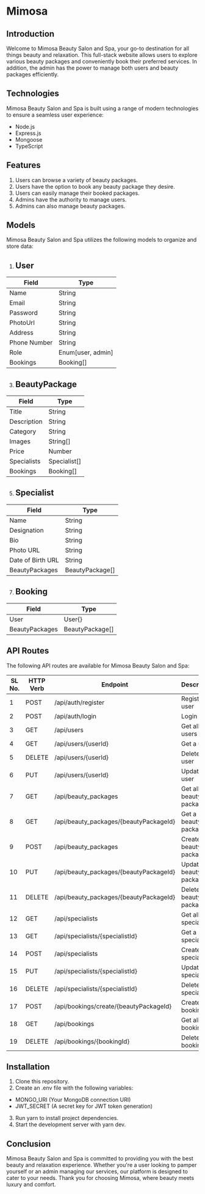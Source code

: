  # Mimosa

## Introduction
Welcome to Mimosa Beauty Salon and Spa, your go-to destination for all things beauty and relaxation. This full-stack website allows users to explore various beauty packages and conveniently book their preferred services. In addition, the admin has the power to manage both users and beauty packages efficiently.

## Technologies
Mimosa Beauty Salon and Spa is built using a range of modern technologies to ensure a seamless user experience:

- Node.js
- Express.js
- Mongoose
- TypeScript


## Features
1. Users can browse a variety of beauty packages.
2. Users have the option to book any beauty package they desire.
3. Users can easily manage their booked packages.
4. Admins have the authority to manage users.
5. Admins can also manage beauty packages.

## Models
Mimosa Beauty Salon and Spa utilizes the following models to organize and store data:

1. ## User
| Field | Type |
|-------|------|
| Name | String |
| Email| String | 
| Password| String | 
| PhotoUrl| String | 
| Address| String | 
| Phone Number| String | 
| Role| Enum[user, admin] | 
| Bookings| Booking[] | 

3. ## BeautyPackage
| Field | Type |
|-------|------|
| Title | String |
| Description | String |
| Category| String |
| Images| String[] |
| Price| Number |
| Specialists| Specialist[] |
| Bookings| Booking[] |

5. ## Specialist
| Field | Type |
|-------|------|
| Name | String |
| Designation | String |
| Bio | String |
| Photo URL | String |
| Date of Birth URL | String |
| BeautyPackages | BeautyPackage[] |

7. ## Booking
 | Field | Type |
 |-------|------|
 | User | User{} |
 | BeautyPackages | BeautyPackage[] |

## API Routes
The following API routes are available for Mimosa Beauty Salon and Spa:

| SL No. | HTTP Verb | Endpoint                             | Description             | Permission  |
|--------|-----------|-------------------------------------|-------------------------|-------------|
| 1      | POST      | /api/auth/register                   | Register a user          | All         |
| 2      | POST      | /api/auth/login                      | Login user               | All         |
| 3      | GET       | /api/users                           | Get all users            | Admin       |
| 4      | GET       | /api/users/{userId}                  | Get a user               | User/Admin  |
| 5      | DELETE    | /api/users/{userId}                  | Delete a user            | User/Admin  |
| 6      | PUT       | /api/users/{userId}                  | Update a user            | User/Admin  |
| 7      | GET       | /api/beauty_packages                  | Get all beauty packages  | All         |
| 8      | GET       | /api/beauty_packages/{beautyPackageId}| Get a beauty package    | All         |
| 9      | POST      | /api/beauty_packages                  | Create a beauty package | Admin       |
| 10     | PUT       | /api/beauty_packages/{beautyPackageId}| Update a beauty package | Admin       |
| 11     | DELETE    | /api/beauty_packages/{beautyPackageId}| Delete a beauty package | Admin       |
| 12     | GET       | /api/specialists                      | Get all specialists      | All         |
| 13     | GET       | /api/specialists/{specialistId}       | Get a specialist         | All         |
| 14     | POST      | /api/specialists                      | Create a specialist      | Admin       |
| 15     | PUT       | /api/specialists/{specialistId}       | Update a specialist      | Admin       |
| 16     | DELETE    | /api/specialists/{specialistId}       | Delete a specialist      | Admin       |
| 17     | POST      | /api/bookings/create/{beautyPackageId} | Create a booking         | User        |
| 18     | GET       | /api/bookings                         | Get all bookings         | Admin       |
| 19     | DELETE    | /api/bookings/{bookingId}             | Delete a booking         | User        |

## Installation
1. Clone this repository.
2. Create an .env file with the following variables:
 - MONGO_URI (Your MongoDB connection URI)
 - JWT_SECRET (A secret key for JWT token generation)
3. Run yarn to install project dependencies.
4. Start the development server with yarn dev.


## Conclusion
Mimosa Beauty Salon and Spa is committed to providing you with the best beauty and relaxation experience. Whether you're a user looking to pamper yourself or an admin managing our services, our platform is designed to cater to your needs. Thank you for choosing Mimosa, where beauty meets luxury and comfort.
